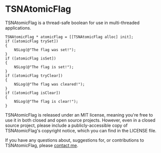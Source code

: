 TSNAtomicFlag
=============

TSNAtomicFlag is a thread-safe boolean for use in multi-threaded applications.

    TSNAtomicFlag * atomicFlag = [[TSNAtomicFlag alloc] init];
    if ([atomicFlag trySet])
    {
        NSLog(@"The flag was set!");
    }
    if ([atomicFlag isSet])
    {
        NSLog(@"The flag is set!");
    }
    if ([atomicFlag tryClear])
    {
        NSLog(@"The flag was cleared!");
    }
    if ([atomicFlag isClear])
    {
        NSLog(@"The flag is clear!");
    }
    
TSNAtomicFlag is released under an MIT license, meaning you're free to use it in both closed and open source projects. However, even in a closed source project, please include a publicly-accessible copy of TSNAtomicFlag's copyright notice, which you can find in the LICENSE file.

If you have any questions about, suggestions for, or contributions to TSNAtomicFlag, please [contact me](mailto:brianlambert@softwarenerd.org).
